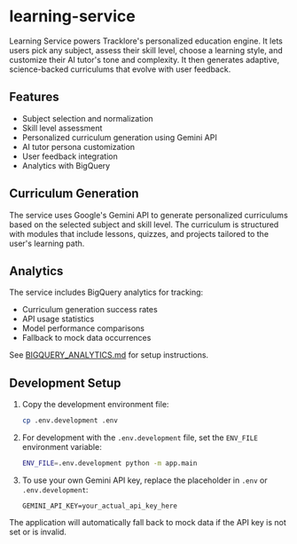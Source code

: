 # learning-service
Learning Service powers Tracklore's personalized education engine. It lets users pick any subject, assess their skill level, choose a learning style, and customize their AI tutor's tone and complexity. It then generates adaptive, science-backed curriculums that evolve with user feedback.

## Features
- Subject selection and normalization
- Skill level assessment
- Personalized curriculum generation using Gemini API
- AI tutor persona customization
- User feedback integration
- Analytics with BigQuery

## Curriculum Generation
The service uses Google's Gemini API to generate personalized curriculums based on the selected subject and skill level. The curriculum is structured with modules that include lessons, quizzes, and projects tailored to the user's learning path.

## Analytics
The service includes BigQuery analytics for tracking:
- Curriculum generation success rates
- API usage statistics
- Model performance comparisons
- Fallback to mock data occurrences

See [BIGQUERY_ANALYTICS.md](BIGQUERY_ANALYTICS.md) for setup instructions.

## Development Setup

1. Copy the development environment file:
   ```bash
   cp .env.development .env
   ```

2. For development with the `.env.development` file, set the `ENV_FILE` environment variable:
   ```bash
   ENV_FILE=.env.development python -m app.main
   ```

3. To use your own Gemini API key, replace the placeholder in `.env` or `.env.development`:
   ```
   GEMINI_API_KEY=your_actual_api_key_here
   ```

The application will automatically fall back to mock data if the API key is not set or is invalid.

